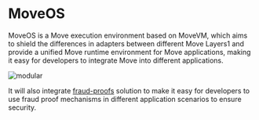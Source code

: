 # MoveOS

MoveOS is a Move execution environment based on MoveVM, which aims to shield the differences in adapters between different Move Layers1 and provide a unified Move runtime environment for Move applications, making it easy for developers to integrate Move into different applications.

![modular](/diagram/rooch-moveos.svg)

It will also integrate [fraud-proofs](../02-fraud-proofs.md) solution to make it easy for developers to use fraud proof mechanisms in different application scenarios to ensure security.